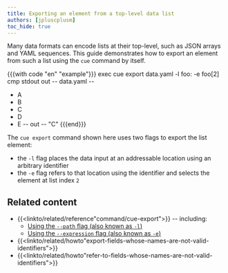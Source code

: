 ```yaml
---
title: Exporting an element from a top-level data list
authors: [jpluscplusm]
toc_hide: true
---
```


Many data formats can encode lists at their top-level, such as JSON arrays and
YAML sequences.
This guide demonstrates how to export an element from such a list using the
`cue` command by itself.

{{{with code "en" "example"}}}
exec cue export data.yaml -l foo: -e foo[2]
cmp stdout out
-- data.yaml --
- A
- B
- C
- D
- E
-- out --
"C"
{{{end}}}

The `cue export` command shown here uses two flags to export the list element:
- the `-l` flag places the data input at an addressable location using an
  arbitrary identifier
- the `-e` flag refers to that location using the identifier and selects the
  element at list index `2`

## Related content

- {{<linkto/related/reference"command/cue-export">}} -- including:
  - [Using the `--path` flag (also known as `-l`)]({{<relref"docs/concept/using-the-cue-export-command/inputs">}}#non-cue-data-location)
  - [Using the `--expression` flag (also known as `-e`)]({{<relref"docs/concept/using-the-cue-export-command/evaluation">}}#modified-expression)
- {{<linkto/related/howto"export-fields-whose-names-are-not-valid-identifiers">}}
- {{<linkto/related/howto"refer-to-fields-whose-names-are-not-valid-identifiers">}}
